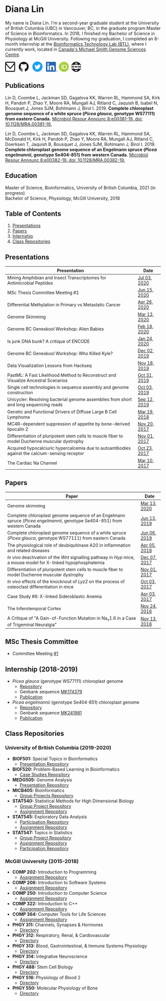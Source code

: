 # Diana Lin
My name is Diana Lin. I'm a second-year graduate student at the University of British Columbia (UBC) in Vancouver, BC, in the graduate program Master of Science in Bioinformatics. In 2018, I finished my Bachelor of Science in Physiology at McGill University. Following my graduation, I completed an 8-month internship at the [Bioinformatics Technology Lab (BTL)](http://www.birollab.ca), where I currently work, located in [Canada's Michael Smith Genome Sciences Centre](http://www.bcgsc.ca).

<a href="mailto:dlin@bcgsc.ca"><img src="https://github.com/dy-lin/logos/blob/master/web/email-icon.svg" alt="dlin@bcgsc.ca" title="dlin@bcgsc.ca" width="32" height="32"></a>&nbsp;&nbsp;
<a href="https://github.com/dy-lin"><img src="https://github.com/dy-lin/logos/raw/master/GitHub/GitHub-Mark/PNG/GitHub-Mark-32px.png" width="32" height="32" alt="@dy-lin" title="@dy-lin"></a>&nbsp;&nbsp;
<a href="https://twitter.com/di_lyn"><img src="https://github.com/dy-lin/logos/raw/master/Twitter/Twitter%20Social%20Icons/Twitter%20Social%20Icons/Twitter_SocialIcon_Circle/Twitter_Social_Icon_Circle_Color.png" width="33" height="33" alt="@di_lyn" title="@di_lyn"></a>&nbsp;&nbsp;
<a href="www.linkedin.com/in/dianalin8Edit your custom URL
"><img src="https://github.com/dy-lin/logos/raw/master/LinkedIn/LinkedIn-Logos/LI-In-Bug.png" alt="dianalin8" title="dianalin8" width="38" height="32"></a>
<a href="https://orcid.org/0000-0001-9645-3247"><img src="https://github.com/dy-lin/logos/raw/master/ORC-ID/ORCID-iD_icon-32x32.png" alt="0000-0001-9645-3247" title="0000-0001-9645-3247" width="32" height="32"></a>&nbsp;
<a href="http://www.birollab.ca/member/dlin"><img src="https://github.com/dy-lin/logos/blob/master/web/website-icon.svg" alt="Birol Lab" title="Birol Lab" width="32" height="32"></a>

## Publications
Lin D, Coombe L, Jackman SD, Gagalova KK, Warren RL, Hammond SA, Kirk H, Pandoh P, Zhao Y, Moore RA, Mungall AJ, Ritland C, Jaquish B, Isabel N, Bousquet J, Jones SJM, Bohlmann J, Birol I. 2019. __Complete chloroplast genome sequence of a white spruce (*Picea glauca*, genotype WS77111) from eastern Canada.__ [Microbiol Resour Announc 8:e00381-19. doi: 10.1128/MRA.00381-19.](https://mra.asm.org/content/8/23/e00381-19)

Lin D, Coombe L, Jackman SD, Gagalova KK, Warren RL, Hammond SA, McDonald H, Kirk H, Pandoh P, Zhao Y, Moore RA, Mungall AJ, Ritland C, Doerksen T, Jaquish B, Bousquet J, Jones SJM, Bohlmann J, Birol I. 2019. __Complete chloroplast genome sequence of an Engelmann spruce (*Picea engelmannii*, genotype Se404-851) from western Canada.__ [Microbiol Resour Announc 8:e00382-19. doi: 10.1128/MRA.00382-19.](https://mra.asm.org/content/8/24/e00382-19)

## Education
Master of Science, Bioinformatics, University of British Columbia, 2021 (in progress)<br/>
Bachelor of Science, Physiology, McGill University, 2018


## Table of Contents
1. [Presentations](#presentations)
1. [Papers](#papers)
1. [Internship](#internship-2018-2019)
1. [Class Repositories](#class-repositories)

## Presentations
Presentation | Date 
-------------|--------
Mining Amphibian and Insect Transcriptomes for Antimicrobial Peptides | [Jul 03, 2020](https://github.com/dy-lin/msc-thesis-committee/blob/master/BioTalk_2020July3.pdf)
MSc Thesis Committee Meeting #1 | [Jun 15, 2020](https://github.com/dy-lin/msc-thesis-committee/blob/master/CommitteeMeeting1.pdf)
Differential Methylation in Primary vs Metastatic Cancer | [Apr 26, 2020](https://github.com/dy-lin/stat540-project/blob/master/presentation.pdf)
Genome Skimming | [Mar 13, 2020](https://github.com/dy-lin/medg505/blob/master/GenomeSkimming.pdf)
Genome BC Geneskool Workshop: Alien Babies | [Feb 18, 2020](https://github.com/dy-lin/misc/blob/master/AlienBabies_Slides.pdf)
Is junk DNA bunk? A critique of ENCODE | [Jan 24, 2020](https://github.com/dy-lin/medg505/blob/master/StudentPresentation.pdf)
Genome BC Geneskool Workshop: Who Killed Kyle? | [Dec 02, 2019](https://github.com/dy-lin/misc/blob/master/Geneskool_CSI_Who_Killed_Kyle_with_CS.pdf)
Data Visualization Lessons from Hackseq | [Nov 18, 2019](https://dy-lin.github.io/hs19-trends/workshop/slides_full.html#1)
PastML: A Fast Likelihood Method to Reconstruct and Visualize Ancestral Scenarios | [Oct 31, 2019](https://github.com/dy-lin/biof501/blob/master/current_paper/DianaLin_CurrentPaper.pdf)
Single cell technologies in sequence assembly and genome construction | [Oct 03, 2019](https://github.com/dy-lin/biof501/blob/master/field_review/DianaLin_FieldReview.pdf)
Unicycler: Resolving bacterial genome assemblies from short and long sequencing reads | [Sep 12, 2019](https://github.com/dy-lin/biof501/blob/master/sci_comm/DianaLin_SciComm.pdf)
Genetic and Functional Drivers of Diffuse Large B Cell Lymphoma | [Mar 19, 2018](https://github.com/dy-lin/phgy/blob/master/phgy516/PHGY516_Presentation.pdf)
MC4R-dependent suppression of appetite by bone-derived lipocalin 2 | [Nov 20, 2017](https://github.com/dy-lin/phgy/blob/master/phgy550/PHGY550_Oral2.pdf)
Differentiation of pluripotent stem cells to muscle fiber to model Duchenne muscular dystrophy | [Nov 01, 2017](https://github.com/dy-lin/phgy/blob/master/phgy488/PHGY488_Presentation.pdf)
Acquired hypocalciuric hypercalcemia due to autoantibodies against the calcium-sensing receptor | [Oct 23, 2017](https://github.com/dy-lin/phgy/blob/master/phgy550/PHGY550_Oral1.pdf)
The Cardiac Na Channel | [Mar 10, 2017](https://github.com/dy-lin/phgy/blob/master/phgy312/PHGY312_Oral.pdf)

## Papers
Paper | Date
------|------
Genome skimming | [Mar 13, 2020](https://en.wikipedia.org/wiki/Genome_skimming)
Complete chloroplast genome sequence of an Engelmann spruce (*Picea engelmannii*, genotype Se404-851) from western Canada | [Jun 13, 2019](https://mra.asm.org/content/8/24/e00382-19)
Complete chloroplast genome sequence of a white spruce (*Picea glauca*, genotype WS77111) from eastern Canada | [Jun 06, 2019](https://mra.asm.org/content/8/23/e00381-19)
The physiological role of deubiquitinase A20 in inflammation and related diseases | [Apr 05, 2018](https://github.com/dy-lin/phgy/blob/master/phgy516/PHGY516_Paper.pdf)
_In vivo_ deactivation of the _Wnt_ signalling pathway in _Hyp_ mice, a mouse model for X-linked hypophosphatemia | [Dec 07, 2017](https://github.com/dy-lin/phgy/blob/master/phgy550/Essay2.pdf)
Differentiation of pluripotent stem cells to muscle fiber to model Duchenne muscular dystrophy | [Nov 01, 2017](https://github.com/dy-lin/phgy/blob/master/phgy488/PHGY488_Presentation.pdf)
_In vivo_ effects of the knocknout of _Lyz2_ on the process of osteoclast differentiation in mice | [Oct 03, 2017](https://github.com/dy-lin/phgy/blob/master/phgy550/Essay1.pdf)
Case Study #6: X-linked Sideroblastic Anemia | [Apr 03, 2017](https://github.com/dy-lin/phgy/blob/master/phgy313/PHGY313_TermPaper.pdf)
The Inferotemporal Cortex | [Nov 24, 2016](https://github.com/dy-lin/phgy/blob/master/phgy314/TermPaper.pdf)
A Critique of "A Gain-of-Function Mutation in Na<sub>v</sub>1.6 in a Case of Trigeminal Neuralgia" | [Nov 13, 2016](https://github.com/dy-lin/phgy/blob/master/phgy311/PHGY311_TermPaper.pdf)

## MSc Thesis Committee
- Committee Meeting [#1](https://github.com/dy-lin/msc-thesis-committee/blob/master/CommitteeMeeting1.pdf)

## Internship (2018-2019)
- _Picea glauca_ (genotype WS77111) chloroplast genome
  - [Repository](https://github.com/bcgsc/picea-glauca-plastid)
  - Genbank sequence [MK174379](https://www.ncbi.nlm.nih.gov/nuccore/MK174379)
  - [Publication](https://mra.asm.org/content/8/23/e00381-19)
- _Picea engelmannii_ (genotype Se404-851) chloroplast genome
  - [Repository](https://github.com/bcgsc/picea-engelmannii-plastid)
  - Genbank sequence [MK241981](https://www.ncbi.nlm.nih.gov/nuccore/MK241981)
  - [Publication](https://mra.asm.org/content/8/24/e00382-19)

## Class Repositories

### University of British Columbia (2019-2020)

- **BIOF501:** Special Topics in Bioinformatics
  - [Presentation Repository](https://github.com/dy-lin/biof501)
- **BIOF520:** Problem-Based Learning in Bioinformatics
  - [Case Studies Repository](https://github.com/dy-lin/biof520)
- **MEDG505:** Genome Analysis
  - [Presentation Repository](https://github.com/dy-lin/medg505)
- **MICB405:** Bioinformatics
  - [Group Projects Repository](https://github.com/dy-lin/micb405-projects)
- **STAT540:** Statistical Methods for High Dimensional Biology
  - [Group Project Repository](https://github.com/dy-lin/stat540-project)
  - [Assignment Repository](https://github.com/dy-lin/stat540-hw)
- **STAT545:** Exploratory Data Analysis
  - [Participation Repository](https://github.com/dy-lin/stat545-participation)
  - [Assignment Repository](https://github.com/dy-lin/stat545-hw)
- **STAT547:** Topics in Statistics
  - [Group Project Repository](https://github.com/dy-lin/stat547-project)
  - [Assignment Repository](https://github.com/dy-lin/stat547-hw)
  - [Participation Repository](https://github.com/dy-lin/stat547-participation)

### McGill University (2015-2018)

- **COMP 202:** Introduction to Programming
  - [Assignment Repository](https://github.com/dy-lin/comp202)
- **COMP 206:** Introduction to Software Systems
  - [Assignment Repository](https://github.com/dy-lin/comp206)
- **COMP 250:** Introduction to Computer Science
  - [Assignment Repository](https://github.com/dy-lin/comp250)
- **COMP 322:** Introduction to C++
  - [Assignment Repository](https://github.com/dy-lin/comp322)
- **COMP 364:** Computer Tools for Life Sciences
  - [Assignment Repository](https://github.com/dy-lin/comp364)
- **PHGY 311:** Channels, Synapses & Hormones
  - [Directory](https://github.com/dy-lin/phgy/tree/master/phgy311)
- **PHGY 312:** Respiratory, Renal, & Cardiovascular
  - [Directory](https://github.com/dy-lin/phgy/tree/master/phgy312)
- **PHGY 313:** Blood, Gastrointestinal, & Immune Systems Physiology
  - [Directory](https://github.com/dy-lin/phgy/tree/master/phgy313)
- **PHGY 314:** Integrative Neuroscience
  - [Directory](https://github.com/dy-lin/phgy/tree/master/phgy314)
- **PHGY 488:** Stem Cell Biology
  - [Directory](https://github.com/dy-lin/phgy/tree/master/phgy488)
- **PHGY 516:** Physiology of Blood 2
  - [Directory](https://github.com/dy-lin/phgy/tree/master/phgy516)
- **PHGY 550:** Molecular Physiology of Bone
  - [Directory](https://github.com/dy-lin/phgy/tree/master/phgy550)

<!--
### Hi there 👋
-->


<!--
**dy-lin/dy-lin** is a ✨ _special_ ✨ repository because its `README.md` (this file) appears on your GitHub profile.

Here are some ideas to get you started:

- 🔭 I’m currently working on ...
- 🌱 I’m currently learning ...
- 👯 I’m looking to collaborate on ...
- 🤔 I’m looking for help with ...
- 💬 Ask me about ...
- 📫 How to reach me: ...
- 😄 Pronouns: ...
- ⚡ Fun fact: ...
-->
